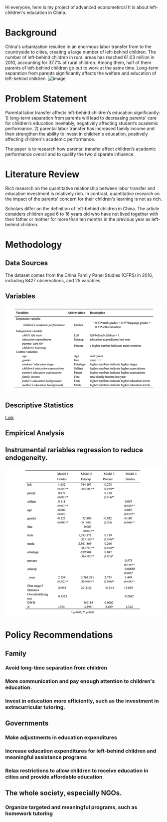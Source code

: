Hi everyone, here is my project of advanced econometircs! It is about left-children's education in China.

# Background
China's urbanization resulted in an enormous labor transfer from to the countryside to cities, creating a large number of left-behind children. The number of left-behind children in rural areas has reached 61.03 million in 2010, accounting for 37.7% of rural children. Among them, half of them parents of left-behind children go out to work at the same time. Long-term separation from parents significantly affects the welfare and education of left-behind children.
![image](https://github.com/xudong-zhu2020/MPP-634/blob/MPP-634/截屏2020-11-25%20上午1.36.44.png) 

# Problem Statement
Parental labor transfer affects left-behind children’s education significantly: 1) long-term separation from parents will lead to decreasing parents' care for children’s education inevitably, negatively affecting student’s academic performance. 2) parental labor transfer has increased family income and then strengthen the ability to invest in children's education, positively affecting children's academic performance. 

The paper is to research how parental transfer affect children’s academic performance overall and to qualify the two disparate influence.

# Literature Review
Rich research on the quantitative relationship between labor transfer and education investment is relatively rich. In contrast, quantitative research on the impact of the parents' concern for their children's learning is not as rich.

Scholars differ on the definition of left-behind children in China. The article considers children aged 6 to 16 years old who have not lived together with their father or mother for more than ten months in the previous year as left-behind children.

# Methodology
## Data Sources
The dataset comes from the China Family Panel Studies (CFPS) in 2016, including 8427 observations, and 25 variables.

## Variables
![image](https://github.com/xudong-zhu2020/MPP-634/blob/MPP-634/截屏2020-11-26%20上午4.39.18.png)

## Descriptive Statistics

[Link](https://public.tableau.com/views/MPP634Project_16063275193690/1_1?:language=zh-Hans&:display_count=y&publish=yes&:origin=viz_share_link)


## Empirical Analysis
## Instrumental rariables regression to reduce endogeneity.



![image](https://github.com/xudong-zhu2020/MPP-634/blob/MPP-634/截屏2020-11-26%20上午4.23.07.png)




# Policy Recommendations
## Family
### Avoid long-time separation from children
### More communication and pay enough attention to children's education.
### Invest in education more efficiently, such as the investment in extracurricular tutoring.


## Governments 
### Make adjustments in education expenditures
### Increase education expenditures for left-behind children and meaningful assistance programs
### Relax restrictions to allow children to receive education in cities and provide affordable education


## The whole society, especially NGOs. 
### Organize targeted and meaningful programs, such as homework tutoring




